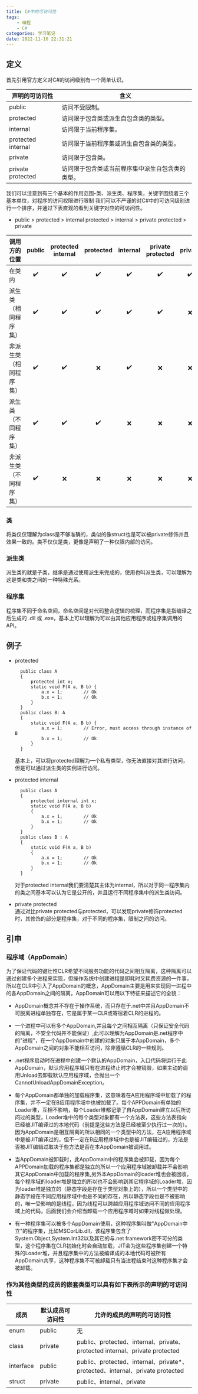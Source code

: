 ```yaml
---
title: C#中的可访问性
tags: 
    - 编程
    - C#
categories: 学习笔记
date: 2022-11-10 22:31:21
---
```

## 定义
首先引用官方定义对C#的访问级别有一个简单认识。
>
| 声明的可访问性 | 含义 |
| ----------- | ----------- |
| public  |	访问不受限制。|
| protected|	访问限于包含类或派生自包含类的类型。|
| internal	| 访问限于当前程序集。|
| protected internal	| 访问限于当前程序集或派生自包含类的类型。|
| private |	访问限于包含类。|
| private protected |	访问限于包含类或当前程序集中派生自包含类的类型。|
>

我们可以注意到有三个基本的作用范围-类、派生类、程序集，关键字围绕着三个基本单位，对程序的访问权限进行限制
我们可以不严谨的对C#中的可访问级别进行一个排序，并通过下表直观的看到关键字对应的可访问性。
- public > protected > internal protected > internal > private protected > private

|调用方的位置|	public|	protected internal	|protected	|internal	|private protected|	private|
| --- |  :----: |  :----: |  :----: |  :----: |  :----: |  :----: |  
|在类内|	✔️️	|✔️	|✔️	|✔️	|✔️	|✔️|
|派生类（相同程序集）	|✔️	|✔️	|✔️	|✔️|	✔️	|❌|
|非派生类（相同程序集）	|✔️	|✔️	|❌|	✔️|	❌|	❌|
|派生类（不同程序集）	|✔️	|✔️	|✔️	|❌|	❌|	❌|
|非派生类（不同程序集）	|✔️	|❌	|❌|	❌|	❌|	❌|

### 类
将类仅仅理解为class是不够准确的，类似的像struct也是可以被private修饰并且效果一致的。类不仅仅是类，更像是声明了一种仅限内部的访问。
### 派生类
派生类的就是子类，继承是通过使用派生来完成的，使用也叫派生类，可以理解为这是类和类之间的一种特殊光系。
### 程序集
程序集不同于命名空间，命名空间是对代码整合逻辑的梳理，而程序集是指编译之后生成的 .dll 或 .exe，基本上可以理解为可以由其他应用程序或程序集调用的API。
</br>

## 例子
- protected

        public class A
        {
            protected int x;
            static void F(A a, B b) {
                a.x = 1;        // Ok
                b.x = 1;        // Ok
            }
        }
        public class B: A
        {
            static void F(A a, B b) {
                a.x = 1;        // Error, must access through instance of B
                b.x = 1;        // Ok
            }
        }
    基本上，可以将protected理解为一个私有类型，你无法直接对其进行访问，但是可以通过派生类的实例进行访问。
- protected internal

        public class A
        {
            protected internal int x;
            static void F(A a, B b)
            {
                a.x = 1;        // Ok
                b.x = 1;        // Ok
            }
        }
        public class B : A
        {
            static void F(A a, B b)
            {
                a.x = 1;        // Ok
                b.x = 1;        // Ok
            }
        }
    对于protected internal我们要清楚其主体为internal，所以对于同一程序集内的类之间基本可以认为它是公开的，并且运行不同程序集中的派生类访问。
- private protected<br>
    通过对比private protected与protected，可以发现private修饰protected时，其修饰的部分是程序集，对于不同的程序集，限制之间的访问。
## 引申
### 程序域（AppDomain）
为了保证代码的键壮性CLR希望不同服务功能的代码之间相互隔离，这种隔离可以通过创建多个进程来实现，但操作系统中创建进程是即耗时又耗费资源的一件事，所以在CLR中引入了AppDomain的概念，AppDomain主要是用来实现同一进程中的各AppDomain之间的隔离，AppDomain可以用以下特征来描述它的全貌：

- AppDomain概念并不存在于操作系统，而只存在于.net中并且AppDomain不可脱离进程单独存在，它是属于某一CLR或寄宿着CLR的进程的。

- 一个进程中可以有多个AppDomain,并且每个之间相互隔离（只保证安全代码的隔离，不安全代码并不能保证）,此可以理解为AppDomain是.net程序中的"进程"，在一个AppDomain中创建的对象只属于本AppDomain，多个AppDomain之间的对象不能相互访问，除非遵循CLR的一些规则。

- .net程序启动时在进程中创建一个默认的AppDomain，入口代码将运行于此AppDomain，默认应用程序域只有在进程终止时才会被销毁，如果主动的调用Unload去卸载默认应用程序域，会抛出一个CannotUnloadAppDomainException。

- 每个AppDomain都单独的加载程序集，这意味着在A应用程序域中加载了的程序集，并不一定在B应用程序域中也被加载了。每个APPDomain有单独的Loader堆，互相不影响，每个Loader堆都记录了自AppDomain建立以后所访问过的类型，Loader堆中的每个类型对象都有一个方法表，这些方法表指向已经被JIT编译过的本地代码（前提是这些方法是已经被至少执行过一次的）。因为AppDomain是相互隔离的所以相同的一个类型中的方法，在A应用程序域中是被JIT编译过的，但不一定在B应用程序域中也是被JIT编辑过的，方法是否被JIT编辑过取决于些方法是否在本AppDomain被调用过。

- 当AppDomain被卸载时，此AppDomain中的程序集会被卸载，因为每个APPDomain加载的程序集都是独立的所以一个应用程序域被卸载并不会影响其它AppDomain中加载的程序集,另外本AppDomain的loader堆也会被回收，每个程序域的loader堆是独立的所以也不会影响到其它程序域的Loader堆，因为loader堆是独立的（静态字段是存在于类型对象上的），所以一个类型中的静态字段在不同应用程序域中也是不同的存在，所以静态字段也是不被影响的，唯一受影响的是线程，因为线程可以跨越应用程序域访问不同的应用程序域上的代码，后面我们会介绍当卸载一个应用程序域时如果对线程做处理。

- 有一种程序集可以被多个AppDomain使用，这种程序集叫做"AppDomain中立"的程序集，比如MSCorLib.dll，该程序集包含了System.Object,System.Int32以及其它的与.net framework密不可分的类型，这个程序集在CLR初始化时会自动加载，JIT会为这些程序集创建一个特殊的Loader堆，并且程序集中的方法被编译成的本地代码可被所有AppDomain共享，这种程序集不可被卸载只有当进程结束时这种程序集才会被卸载。

 ### 作为其他类型的成员的嵌套类型可以具有如下表所示的声明的可访问性
 |成员	|默认成员可访问性|	允许的成员的声明的可访问性|
 |---|---|---|
|enum|	public	|无|
|class	|private	|public、protected、internal、private、protected internal、private protected|
|interface	|public	|public、protected、internal、private*、protected、internal、private protected|
|struct	|private	|public、internal、private|